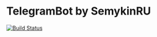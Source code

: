 # TelegramBot by SemykinRU

[![Build Status](https://app.travis-ci.com/SemykinRU/TelegramSpringBot.svg?branch=master)](https://app.travis-ci.com/SemykinRU/TelegramSpringBot)


